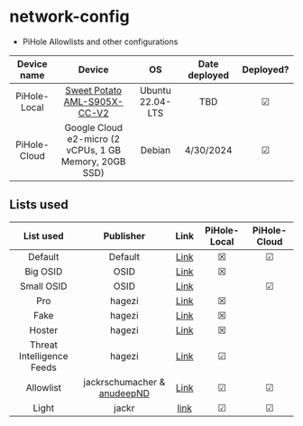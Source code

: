 # network-config
* PiHole Allowlists and other configurations

|Device name|Device|OS|Date deployed|Deployed?|
|:--------:|:--------:|:-----:|:-----:|:-----:|
|PiHole-Local|[Sweet Potato AML-S905X-CC-V2](https://libre.computer/products/aml-s905x-cc-v2/)|Ubuntu 22.04-LTS|TBD|&#x2611;|
|PiHole-Cloud|Google Cloud e2-micro (2 vCPUs, 1 GB Memory, 20GB SSD)|Debian|4/30/2024|&#x2611;|


## Lists used
|List used|Publisher|Link|PiHole-Local|PiHole-Cloud|
|:--------:|:--------:|:-----:|:-----:|:-----:|
|Default|Default|[Link](https://raw.githubusercontent.com/StevenBlack/hosts/master/hosts)|&#9746;|&#x2611;
|Big OSID|OSID|[Link](https://big.oisd.nl)|&#9746;
|Small OSID|OSID|[Link](https://small.oisd.nl)||&#x2611;
|Pro|hagezi|[Link](https://raw.githubusercontent.com/hagezi/dns-blocklists/main/domains/pro.txt)|&#9746;
|Fake|hagezi|[Link](https://raw.githubusercontent.com/hagezi/dns-blocklists/main/adblock/fake.txt)|&#9746;
|Hoster|hagezi|[Link](https://raw.githubusercontent.com/hagezi/dns-blocklists/main/adblock/hoster.txt)|&#9746;
|Threat Intelligence Feeds|hagezi|[Link](https://raw.githubusercontent.com/hagezi/dns-blocklists/main/domains/tif.txt)|&#x2611;
|Allowlist|jackrschumacher & [anudeepND](https://raw.githubusercontent.com/anudeepND/whitelist/refs/heads/master/domains/whitelist.txt)|[Link](https://raw.githubusercontent.com/jackrschumacher/network-config/refs/heads/main/whitelist/whitelist.txt)|&#x2611;|&#x2611;
|Light|jackr|[link](https://raw.githubusercontent.com/jackrschumacher/network-config/refs/heads/main/blocklist/light.txt)|&#x2611;|&#x2611;
